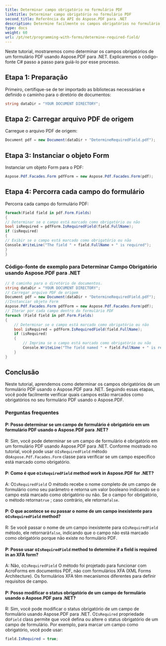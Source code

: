 ```yaml
---
title: Determinar campo obrigatório no formulário PDF
linktitle: Determinar campo obrigatório no formulário PDF
second_title: Referência da API do Aspose.PDF para .NET
description: Determine facilmente os campos obrigatórios no formulário PDF usando o Aspose.PDF para .NET.
type: docs
weight: 60
url: /pt/net/programming-with-forms/determine-required-field/
---
```

Neste tutorial, mostraremos como determinar os campos obrigatórios de um formulário PDF usando Aspose.PDF para .NET. Explicaremos o código-fonte C# passo a passo para guiá-lo por esse processo.

## Etapa 1: Preparação

Primeiro, certifique-se de ter importado as bibliotecas necessárias e definido o caminho para o diretório de documentos:

```csharp
string dataDir = "YOUR DOCUMENT DIRECTORY";
```

## Etapa 2: Carregar arquivo PDF de origem

Carregue o arquivo PDF de origem:

```csharp
Document pdf = new Document(dataDir + "DetermineRequiredField.pdf");
```

## Etapa 3: Instanciar o objeto Form

Instanciar um objeto Form para o PDF:

```csharp
Aspose.Pdf.Facades.Form pdfForm = new Aspose.Pdf.Facades.Form(pdf);
```

## Etapa 4: Percorra cada campo do formulário

Percorra cada campo do formulário PDF:

```csharp
foreach(Field field in pdf.Form.Fields)
{
// Determinar se o campo está marcado como obrigatório ou não
bool isRequired = pdfForm.IsRequiredField(field.FullName);
if (isRequired)
{
// Exibir se o campo está marcado como obrigatório ou não
Console.WriteLine("The field " + field.FullName + " is required");
}
}
```

### Código-fonte de exemplo para Determinar Campo Obrigatório usando Aspose.PDF para .NET 
```csharp
// O caminho para o diretório de documentos.
string dataDir = "YOUR DOCUMENT DIRECTORY";
// Carregar arquivo PDF de origem
Document pdf = new Document(dataDir + "DetermineRequiredField.pdf");
//Instanciar objeto Form
Aspose.Pdf.Facades.Form pdfForm = new Aspose.Pdf.Facades.Form(pdf);
// Iterar por cada campo dentro do formulário PDF
foreach (Field field in pdf.Form.Fields)
{
	// Determinar se o campo está marcado como obrigatório ou não
	bool isRequired = pdfForm.IsRequiredField(field.FullName);
	if (isRequired)
	{
		// Imprima se o campo está marcado como obrigatório ou não
		Console.WriteLine("The field named " + field.FullName + " is required");
	}
}
```

## Conclusão

Neste tutorial, aprendemos como determinar os campos obrigatórios de um formulário PDF usando o Aspose.PDF para .NET. Seguindo essas etapas, você pode facilmente verificar quais campos estão marcados como obrigatórios no seu formulário PDF usando o Aspose.PDF.

### Perguntas frequentes

#### P: Posso determinar se um campo de formulário é obrigatório em um formulário PDF usando o Aspose.PDF para .NET?

 R: Sim, você pode determinar se um campo de formulário é obrigatório em um formulário PDF usando Aspose.PDF para .NET. Conforme mostrado no tutorial, você pode usar o`IsRequiredField` método do`Aspose.Pdf.Facades.Form` classe para verificar se um campo específico está marcado como obrigatório.

####  P: Como é que o`IsRequiredField` method work in Aspose.PDF for .NET?

 A: O`IsRequiredField` O método recebe o nome completo de um campo de formulário como seu parâmetro e retorna um valor booleano indicando se o campo está marcado como obrigatório ou não. Se o campo for obrigatório, o método retorna`true` ; caso contrário, ele retorna`false`.

####  P: O que acontece se eu passar o nome de um campo inexistente para o`IsRequiredField` method?

R: Se você passar o nome de um campo inexistente para o`IsRequiredField` método, ele retornará`false`, indicando que o campo não está marcado como obrigatório porque não existe no formulário PDF.

####  P: Posso usar o`IsRequiredField` method to determine if a field is required in an XFA form?

 A: Não, o`IsRequiredField` O método foi projetado para funcionar com AcroForms em documentos PDF, não com formulários XFA (XML Forms Architecture). Os formulários XFA têm mecanismos diferentes para definir requisitos de campo.

#### P: Posso modificar o status obrigatório de um campo de formulário usando o Aspose.PDF para .NET?

 R: Sim, você pode modificar o status obrigatório de um campo de formulário usando Aspose.PDF para .NET. O`IsRequired` propriedade do`Field` class permite que você defina ou altere o status obrigatório de um campo de formulário. Por exemplo, para marcar um campo como obrigatório, você pode usar:

```csharp
field.IsRequired = true;
```